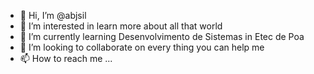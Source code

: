 - 👋 Hi, I’m @abjsil
- 👀 I’m interested in learn more about all that world
- 🌱 I’m currently learning Desenvolvimento de Sistemas in Etec de Poa
- 💞️ I’m looking to collaborate on every thing you can help me
- 📫 How to reach me ...

<!---
abjsil/abjsil is a ✨ special ✨ repository because its `README.md` (this file) appears on your GitHub profile.
You can click the Preview link to take a look at your changes.
--->
